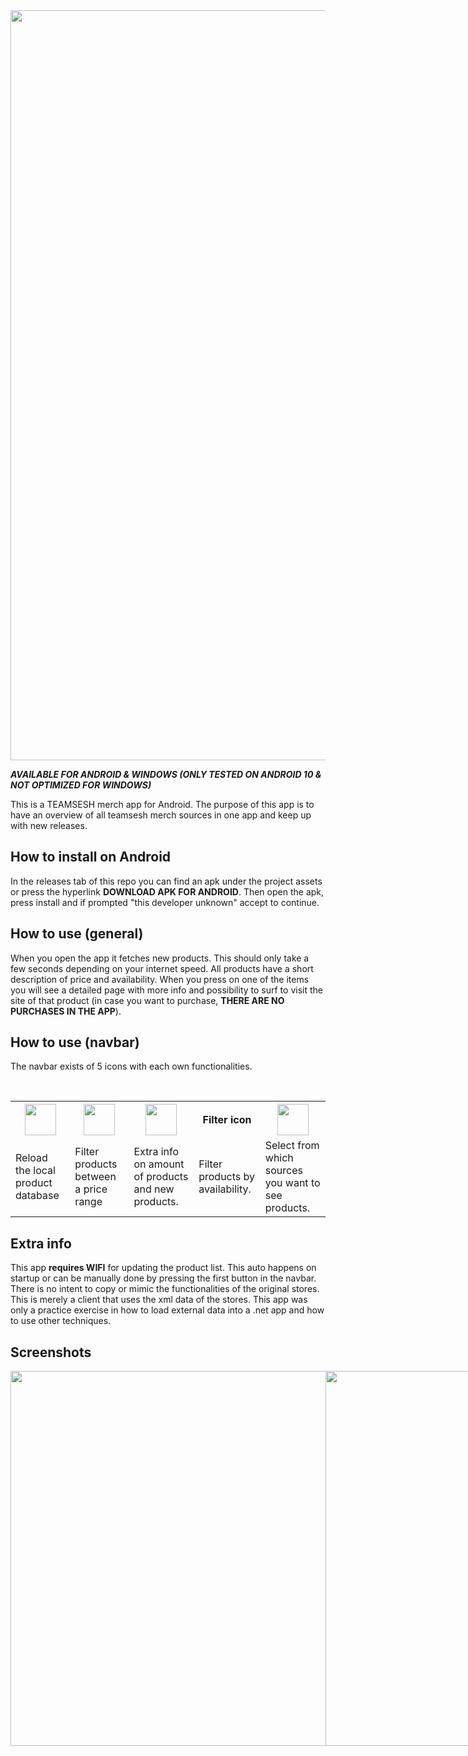 <img style="width:1200px; heigth: auto;" src="https://user-images.githubusercontent.com/61182641/196042934-965ff7ba-e829-4baf-8d0d-bc9b68b948a0.gif">
<p><i><b>AVAILABLE FOR ANDROID & WINDOWS (ONLY TESTED ON ANDROID 10 & NOT OPTIMIZED FOR WINDOWS)</b></i></p>
This is a TEAMSESH merch app for Android.
The purpose of this app is to have an overview of all teamsesh merch sources in one app and keep up with new releases.
<h2>How to install on Android</h2>
In the releases tab of this repo you can find an apk under the project assets or press the hyperlink <b>DOWNLOAD APK FOR ANDROID</b>. Then open the apk, press install and if prompted "this developer unknown" accept to continue.
<h2>How to use (general)</h2>
When you open the app it fetches new products. This should only take a few seconds depending on your internet speed. All products have a short description of price and availability. When you press on one of the items you will see a detailed page with more info and possibility to surf to visit the site of that product (in case you want to purchase, <b>THERE ARE NO PURCHASES IN THE APP</b>).
<h2>How to use (navbar)</h2>
<p>The navbar exists of 5 icons with each own functionalities.</p></br>
 <table>
  <tr>
    <th><img style="height:50px; width:auto;" src="https://user-images.githubusercontent.com/61182641/196042183-73b16d7f-b57e-40e0-8968-9e2152ed5826.png"></th>
    <th><img style="height:50px; width:auto;" src="https://user-images.githubusercontent.com/61182641/196042189-c961f48f-3dd5-4e6e-ae12-b680ab2c09b3.png"></th>
    <th><img style="height:50px; width:auto;" src="https://user-images.githubusercontent.com/61182641/196042190-3402d50c-459a-47c7-9da3-5f5e9dcffbb3.png"></th>
    <th>Filter icon</th>
    <th><img style="height:50px; width:auto;" src="https://user-images.githubusercontent.com/61182641/196042191-326f481a-f1da-4558-b2f3-97a89eb47e35.png"></th>
  </tr>
  <tr>
    <td>Reload the local product database</td>
    <td>Filter products between a price range</td>
    <td>Extra info on amount of products and new products.</td>
    <td>Filter products by availability.</td>
    <td>Select from which sources you want to see products.</td>
  </tr>
</table> 
<h2>Extra info</h2>
This app <b>requires WIFI</b> for updating the product list. This auto happens on startup or can be manually done by pressing the first button in the navbar. There is no intent to copy or mimic the functionalities of the original stores. This is merely a client that uses the xml data of the stores. This app was only a practice exercise in how to load external data into a .net app and how to use other techniques.
<h2>Screenshots</h2>
<div style="display: flex;">
 <img style="height:600px; width:auto;" src="https://user-images.githubusercontent.com/61182641/196041940-3ac4c3a2-d29f-420b-a359-2ced3202e22f.png">
<img style="height:600px; width:auto;" src="https://user-images.githubusercontent.com/61182641/196041945-e91bcab0-08c7-4b50-824a-ed068a10dffa.png">
<img style="height:600px; width:auto;" src="https://user-images.githubusercontent.com/61182641/196041951-5eedeba0-8787-4c30-80c4-3d3c158c431e.png">
<img style="height:600px; width:auto;" src="https://user-images.githubusercontent.com/61182641/196041952-c4a89b9d-7684-4ec5-81db-d8e6af3887c6.png">
</div>

